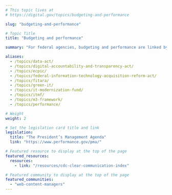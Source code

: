```yaml
---
# This topic lives at
# https://digital.gov/topics/budgeting-and-performance

slug: "budgeting-and-performance"

# Topic Title
title: "Budgeting and performance"

summary: "For federal agencies, budgeting and performance are linked by a framework that guides them in setting priorities and measuring progress. Agencies need to develop strategic objectives and performance measures so that they can track progress and demonstrate effectiveness. Performance data should be used by agencies to inform budget decisions, to ensire that resources are directed towards activities with the highest impact on achieving stated goals."

aliases:
  - /topics/data-act/
  - /topics/digital-accountability-and-transparency-act/
  - /topics/ecpic/
  - /topics/federal-information-technology-acquisition-reform-act/
  - /topics/fitara/
  - /topics/green-it/
  - /topics/it-modernization-fund/
  - /topics/itmf/
  - /topics/m3-framework/
  - /topics/performance/

# Weight
weight: 2

# Set the legislation card title and link
legislation:
  title: "The President’s Management Agenda"
  link: "https://www.performance.gov/pma/"

# Featured resource to display at the top of the page
featured_resources:
  resources:
    - link: "/resources/cdc-clear-communication-index"

# Featured community to display at the top of the page
featured_communities:
  - "web-content-managers"
---
```

